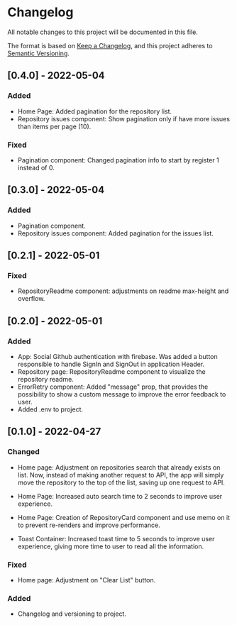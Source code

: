 # Changelog
All notable changes to this project will be documented in this file.

The format is based on [Keep a Changelog](https://keepachangelog.com/en/1.0.0/),
and this project adheres to [Semantic Versioning](https://semver.org/spec/v2.0.0.html).

## [0.4.0] - 2022-05-04
### Added
- Home Page: Added pagination for the repository list.
- Repository issues component: Show pagination only if have more issues than items per page (10).

### Fixed
- Pagination component: Changed pagination info to start by register 1 instead of 0.

## [0.3.0] - 2022-05-04
### Added
- Pagination component.
- Repository issues component: Added pagination for the issues list.

## [0.2.1] - 2022-05-01
### Fixed
- RepositoryReadme component: adjustments on readme max-height and overflow.

## [0.2.0] - 2022-05-01
### Added
- App: Social Github authentication with firebase. Was added a button responsible to handle SignIn and SignOut in application Header.
- Repository page: RepositoryReadme component to visualize the repository readme.
- ErrorRetry component: Added "message" prop, that provides the possibility to show a custom message to improve the error feedback to user.
- Added .env to project.

## [0.1.0] - 2022-04-27
### Changed
- Home page: Adjustment on repositories search that already exists on list. Now, instead of making another request to API, the app will simply move the repository to the top of the list, saving up one request to API.
- Home Page: Increased auto search time to 2 seconds to improve user experience.
- Home Page: Creation of RepositoryCard component and use memo on it to prevent re-renders and improve performance.

- Toast Container: Increased toast time to 5 seconds to improve user experience, giving more time to user to read all the information.

### Fixed
- Home page: Adjustment on "Clear List" button.

### Added
- Changelog and versioning to project.